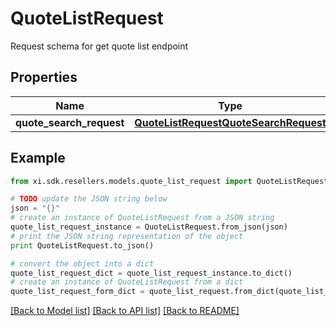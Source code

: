 # QuoteListRequest

Request schema for get quote list endpoint

## Properties

Name | Type | Description | Notes
------------ | ------------- | ------------- | -------------
**quote_search_request** | [**QuoteListRequestQuoteSearchRequest**](QuoteListRequestQuoteSearchRequest.md) |  | [optional] 

## Example

```python
from xi.sdk.resellers.models.quote_list_request import QuoteListRequest

# TODO update the JSON string below
json = "{}"
# create an instance of QuoteListRequest from a JSON string
quote_list_request_instance = QuoteListRequest.from_json(json)
# print the JSON string representation of the object
print QuoteListRequest.to_json()

# convert the object into a dict
quote_list_request_dict = quote_list_request_instance.to_dict()
# create an instance of QuoteListRequest from a dict
quote_list_request_form_dict = quote_list_request.from_dict(quote_list_request_dict)
```
[[Back to Model list]](../README.md#documentation-for-models) [[Back to API list]](../README.md#documentation-for-api-endpoints) [[Back to README]](../README.md)


